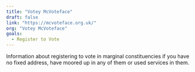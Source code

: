 ```yaml
---
title: "Votey McVoteface"
draft: false
link: "https://mcvoteface.org.uk/"
org: "Votey McVoteface"
goals:
  - Register to Vote
---
```


Information about registering to vote in marginal constituencies if you have no fixed address, have moored up in any of them or used services in them.

<!--more-->
